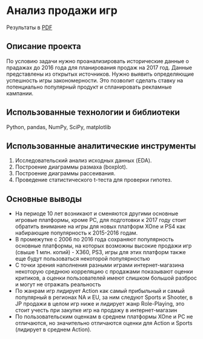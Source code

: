 # Анализ продажи игр

Результаты в [PDF](GamesSalesAnalysis.pdf)

## Описание проекта

По условию задачи нужно проанализировать исторические данные о прадажах до 2016 года для планирования продаж на 2017 год. Данные представлены из открытых источников. Нужно выявить определяющие успешность игры закономерности. Это позволит сделать ставку на потенциально популярный продукт и спланировать рекламные кампании.

## Использованные технологии и библиотеки

Python, pandas, NumPy, SciPy, matplotlib

## Использованные аналитические инструменты

1. Исследовательский анализ исходных данных (EDA).
2. Построение диаграммы размаха (boxplot).
3. Построение диаграммы рассеивания.
4. Проведение статистического t-теста для проверки гипотез.

## Основные выводы

- На периоде 10 лет возникают и сменяются другими основные игровые платформы, кроме PC, для подготовки к 2017 году стоит обратить внимание на игры для новых платформ XOne и PS4 как набирающие популярность к 2015-2016 годам.
- В промежутке с 2006 по 2016 года сохраняют популярность основные платформы, на которых возможны высокие продажи игр (свыше 1 млн. копий) - X360, PS3, игры для этих платформ также еще будут пользоваться некоторой популярностью
- С точки зрения наполнения разными играми интернет-магазина некоторую среднюю корреляцию с продажами показывают оценки критиков, а оценки пользователей имеют слишком большой разброс и могут не отражать реальность
- По жанрам игр лидирует Action как самый прибыльный и самый популярный в регионах NA и EU, за ним следуют Sports и Shooter, в JP продажи в целом игр ниже и лидирует жанр Role-Playing, это стоит учесть при закупке игр на продажу в интернет-магазин
- По пользовательским оценкам в среднем платформы XOne и PC не отличаются, но значительно отличаются оценки для Action и Sports (лидирует в среднем Action).
